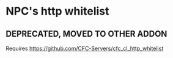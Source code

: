 # NPC's http whitelist

## DEPRECATED, MOVED TO OTHER ADDON

Requires https://github.com/CFC-Servers/cfc_cl_http_whitelist
